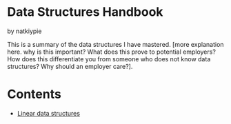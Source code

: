 <h1>Data Structures Handbook</h1>

<p>by natkiypie</p>

<p>This is a summary of the data structures I have mastered. [more explanation here. why is this important? What does this prove to potential employers? How does this differentiate you from someone who does not know data structures? Why should an employer care?].</p>

<h1>Contents</h1>

<ul>
  <li><a href="contents/linear_data_structures">Linear data structures</a>
<ul>
